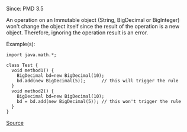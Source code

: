 Since: PMD 3.5

An operation on an Immutable object (String, BigDecimal or BigInteger) won't change the object itself
since the result of the operation is a new object. Therefore, ignoring the operation result is an error.

Example(s):
```
import java.math.*;

class Test {
  void method1() {
    BigDecimal bd=new BigDecimal(10);
    bd.add(new BigDecimal(5)); 		// this will trigger the rule
  }
  void method2() {
    BigDecimal bd=new BigDecimal(10);
    bd = bd.add(new BigDecimal(5)); // this won't trigger the rule
  }
}
```

[Source](https://pmd.github.io/pmd-5.5.4/pmd-java/rules/java/unnecessary.html#UselessOperationOnImmutable)
